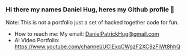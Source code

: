 ### Hi there my names Daniel Hug, heres my Github profile 👋 
Note: This is not a portfolio just a set of hacked together code for fun.

- How to reach me: My email: DanielPatrickHug@gmail.com
- AI Video Portfolio: https://www.youtube.com/channel/UCIExqCWgzF2XC8zFlWt8hhQ

